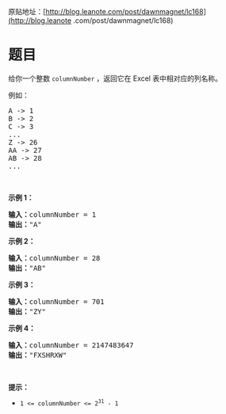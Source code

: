 原贴地址：[http://blog.leanote.com/post/dawnmagnet/lc168](http://blog.leanote
.com/post/dawnmagnet/lc168)
# 题目
<p>给你一个整数&nbsp;<code>columnNumber</code> ，返回它在 Excel 
表中相对应的列名称。</p>
<p>例如：</p>
<pre>A -&gt; 1
B -&gt; 2
C -&gt; 3
...
Z -&gt; 26
AA -&gt; 27
AB -&gt; 28 
...
</pre>
<p>&nbsp;</p>
<p><strong>示例 1：</strong></p>
<pre><strong>输入：</strong>columnNumber = 1
<strong>输出：</strong>"A"
</pre>
<p><strong>示例 2：</strong></p>
<pre><strong>输入：</strong>columnNumber = 28
<strong>输出：</strong>"AB"
</pre>
<p><strong>示例 3：</strong></p>
<pre><strong>输入：</strong>columnNumber = 701
<strong>输出：</strong>"ZY"
</pre>
<p><strong>示例 4：</strong></p>
<pre><strong>输入：</strong>columnNumber = 2147483647
<strong>输出：</strong>"FXSHRXW"
</pre>
<p>&nbsp;</p>
<p><strong>提示：</strong></p>
<ul>
    <li><code>1 &lt;= columnNumber &lt;= 2<sup>31</sup> - 1</code></li>
</ul>